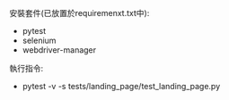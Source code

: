 安裝套件(已放置於requiremenxt.txt中):
- pytest
- selenium
- webdriver-manager

執行指令:
- pytest -v -s tests/landing_page/test_landing_page.py
